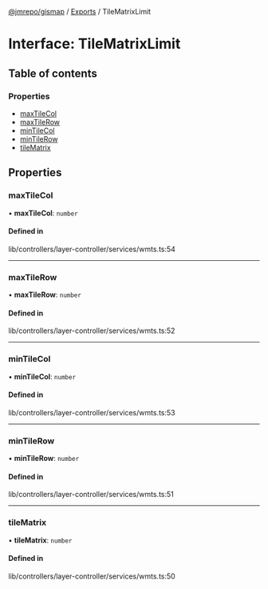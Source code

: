 [@jmrepo/gismap](../README.md) / [Exports](../modules.md) / TileMatrixLimit

# Interface: TileMatrixLimit

## Table of contents

### Properties

-   [maxTileCol](TileMatrixLimit.md#maxtilecol)
-   [maxTileRow](TileMatrixLimit.md#maxtilerow)
-   [minTileCol](TileMatrixLimit.md#mintilecol)
-   [minTileRow](TileMatrixLimit.md#mintilerow)
-   [tileMatrix](TileMatrixLimit.md#tilematrix)

## Properties

### maxTileCol

• **maxTileCol**: `number`

#### Defined in

lib/controllers/layer-controller/services/wmts.ts:54

---

### maxTileRow

• **maxTileRow**: `number`

#### Defined in

lib/controllers/layer-controller/services/wmts.ts:52

---

### minTileCol

• **minTileCol**: `number`

#### Defined in

lib/controllers/layer-controller/services/wmts.ts:53

---

### minTileRow

• **minTileRow**: `number`

#### Defined in

lib/controllers/layer-controller/services/wmts.ts:51

---

### tileMatrix

• **tileMatrix**: `number`

#### Defined in

lib/controllers/layer-controller/services/wmts.ts:50
